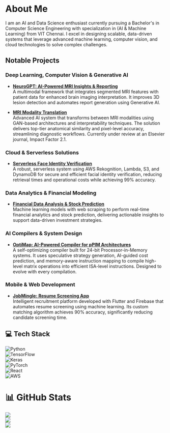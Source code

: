# About Me

I am an AI and Data Science enthusiast currently pursuing a Bachelor's in Computer Science Engineering with specialization in (AI & Machine Learning) from VIT Chennai. I excel in designing scalable, data-driven systems that leverage advanced machine learning, computer vision, and cloud technologies to solve complex challenges.

## Notable Projects

### Deep Learning, Computer Vision & Generative AI
- **[NeuroGPT: AI-Powered MRI Insights & Reporting](https://github.com/atchudhansg/NeuroGPT-AI-Powered-MRI-Insights-Reporting)**  
  A multimodal framework that integrates segmented MRI features with patient data for enhanced brain imaging interpretation. It improves 3D lesion detection and automates report generation using Generative AI.
  
- **[MRI Modality Translation](https://github.com/atchudhansg/MRI-Modality-Translation)**  
  Advanced AI system that transforms between MRI modalities using GAN-based architectures and interpretability techniques. The solution delivers top-tier anatomical similarity and pixel-level accuracy, streamlining diagnostic workflows. Currently under review at an Elsevier journal, Impact Factor 2.1.

### Cloud & Serverless Solutions
- **[Serverless Face Identity Verification](https://github.com/atchudhansg/Serverless-Face-Identity-Verification-Using-AWS-Rekognition)**  
  A robust, serverless system using AWS Rekognition, Lambda, S3, and DynamoDB for secure and efficient facial identity verification, reducing retrieval times and operational costs while achieving 99% accuracy.

### Data Analytics & Financial Modeling
- **[Financial Data Analysis & Stock Prediction](https://github.com/atchudhansg/Financial-Data-Analysis-Stock-Prediction-with-ML-Web-Scraping)**  
  Machine learning models with web scraping to perform real-time financial analytics and stock prediction, delivering actionable insights to support data-driven investment strategies.
  
### AI Compilers & System Design
- **[OptiMap: AI-Powered Compiler for pPIM Architectures](https://github.com/atchudhansg/OptiMap-Compiler)**  
  A self-optimizing compiler built for 24-bit Processor-in-Memory systems. It uses speculative strategy generation, AI-guided cost prediction, and memory-aware instruction mapping to compile high-level matrix operations into efficient ISA-level instructions. Designed to evolve with every compilation.
  
### Mobile & Web Development
- **[JobMingle: Resume Screening App](https://github.com/atchudhansg/jobmingle-resume-screening-app)**  
  Intelligent recruitment platform developed with Flutter and Firebase that automates resume screening using machine learning. Its custom matching algorithm achieves 90% accuracy, significantly reducing candidate screening time.

## 💻 Tech Stack

![Python](https://img.shields.io/badge/Python-3776AB?style=for-the-badge&logo=python&logoColor=white)  
![TensorFlow](https://img.shields.io/badge/TensorFlow-FF6F00?style=for-the-badge&logo=tensorflow&logoColor=white)  
![Keras](https://img.shields.io/badge/Keras-D00000?style=for-the-badge&logo=keras&logoColor=white)  
![PyTorch](https://img.shields.io/badge/PyTorch-EE4C2C?style=for-the-badge&logo=pytorch&logoColor=white)  
![React](https://img.shields.io/badge/React-20232A?style=for-the-badge&logo=react&logoColor=61DAFB)  
![AWS](https://img.shields.io/badge/AWS-232F3E?style=for-the-badge&logo=amazon-aws&logoColor=white)

# 📊 GitHub Stats

![](https://github-readme-stats.vercel.app/api?username=atchudhansg&theme=dark&hide_border=false&include_all_commits=true&count_private=true)  
![](https://github-readme-streak-stats.herokuapp.com/?user=atchudhansg&theme=dark&hide_border=false)  
![](https://github-readme-stats.vercel.app/api/top-langs/?username=atchudhansg&theme=dark&hide_border=false&include_all_commits=true&count_private=true&layout=compact)
